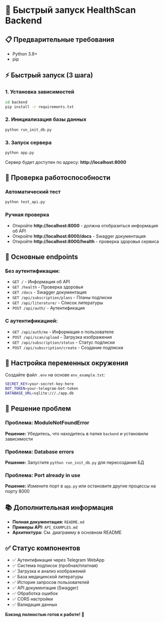 # 🚀 Быстрый запуск HealthScan Backend

## 📋 Предварительные требования

- Python 3.8+
- pip

## ⚡ Быстрый запуск (3 шага)

### 1. Установка зависимостей
```bash
cd backend
pip install -r requirements.txt
```

### 2. Инициализация базы данных
```bash
python run_init_db.py
```

### 3. Запуск сервера
```bash
python app.py
```

Сервер будет доступен по адресу: **http://localhost:8000**

## 🧪 Проверка работоспособности

### Автоматический тест
```bash
python test_api.py
```

### Ручная проверка
- Откройте **http://localhost:8000** - должна отобразиться информация об API
- Откройте **http://localhost:8000/docs** - Swagger документация
- Откройте **http://localhost:8000/health** - проверка здоровья сервиса

## 📡 Основные endpoints

### Без аутентификации:
- `GET /` - Информация об API
- `GET /health` - Проверка здоровья
- `GET /docs` - Swagger документация
- `GET /api/subscription/plans` - Планы подписки
- `GET /api/literature/` - Список литературы
- `POST /api/auth/` - Аутентификация

### С аутентификацией:
- `GET /api/auth/me` - Информация о пользователе
- `POST /api/scan/upload` - Загрузка изображения
- `GET /api/subscription/status` - Статус подписки
- `POST /api/subscription/create` - Создание подписки

## 🔧 Настройка переменных окружения

Создайте файл `.env` на основе `env_example.txt`:

```bash
SECRET_KEY=your-secret-key-here
BOT_TOKEN=your-telegram-bot-token
DATABASE_URL=sqlite:///./app.db
```

## 🐞 Решение проблем

### Проблема: ModuleNotFoundError
**Решение:** Убедитесь, что находитесь в папке `backend` и установили зависимости

### Проблема: Database errors
**Решение:** Запустите `python run_init_db.py` для пересоздания БД

### Проблема: Port already in use
**Решение:** Измените порт в `app.py` или остановите другие процессы на порту 8000

## 📚 Дополнительная информация

- **Полная документация:** `README.md`
- **Примеры API:** `API_EXAMPLES.md`
- **Архитектура:** См. диаграмму в основном README

## ✅ Статус компонентов

- ✅ Аутентификация через Telegram WebApp
- ✅ Система подписок (пробная/платная)
- ✅ Загрузка и анализ изображений
- ✅ База медицинской литературы
- ✅ История запросов пользователей
- ✅ API документация (Swagger)
- ✅ Обработка ошибок
- ✅ CORS настройки
- ✅ Валидация данных

**Бэкэнд полностью готов к работе! 🎉**
